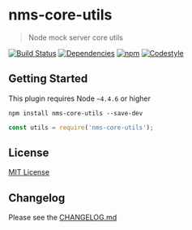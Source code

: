 
# nms-core-utils

> Node mock server core utils

[![Build Status](https://img.shields.io/travis/smollweide/nms-core-utils/master.svg)](https://travis-ci.org/smollweide/nms-core-utils)
[![Dependencies](https://img.shields.io/david/smollweide/nms-core-utils/master.svg)](https://david-dm.org/smollweide/nms-core-utils)
[![npm](https://img.shields.io/npm/v/nms-core-utils.svg)](https://www.npmjs.com/package/nms-core-utils)
[![Codestyle](https://img.shields.io/badge/codestyle-namics-green.svg)](https://github.com/namics/eslint-config-namics)

## Getting Started
This plugin requires Node `~4.4.6` or higher

```shell
npm install nms-core-utils --save-dev
```

```js
const utils = require('nms-core-utils');
```

## License
[MIT License](https://github.com/smollweide/nms-core-utils/blob/master/LICENSE)

## Changelog
Please see the [CHANGELOG.md](https://github.com/smollweide/nms-core-utils/blob/master/CHANGELOG.md)